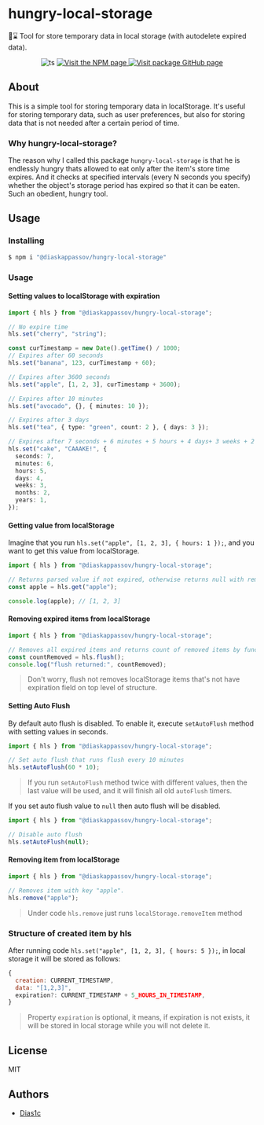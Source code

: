 # hungry-local-storage

💾⌛ Tool for store temporary data in local storage (with autodelete expired data).

<p align="center">
  <img alt="ts" src="https://badgen.net/badge/-/TypeScript?icon=typescript&label&labelColor=blue&color=555555">
  <a href="https://www.npmjs.com/package/@diaskappassov/hungry-local-storage">
    <img alt="Visit the NPM page" src="https://img.shields.io/npm/v/@diaskappassov/hungry-local-storage"/>
  </a>
  <a href="https://github.com/Dias1c/hungry-local-storage/">
    <img alt="Visit package GitHub page" src="https://img.shields.io/github/stars/Dias1c/hungry-local-storage?style=social&label=GitHub&maxAge=2592000"/>
  </a>
</p>

## About

This is a simple tool for storing temporary data in localStorage. It's useful for storing temporary data, such as user preferences, but also for storing data that is not needed after a certain period of time.

### Why hungry-local-storage?

The reason why I called this package `hungry-local-storage` is that he is endlessly hungry thats allowed to eat only after the item's store time expires. And it checks at specified intervals (every N seconds you specify) whether the object's storage period has expired so that it can be eaten. Such an obedient, hungry tool.

## Usage

### Installing

```sh
$ npm i "@diaskappassov/hungry-local-storage"
```

### Usage

#### Setting values to localStorage with expiration

```ts
import { hls } from "@diaskappassov/hungry-local-storage";

// No expire time
hls.set("cherry", "string");

const curTimestamp = new Date().getTime() / 1000;
// Expires after 60 seconds
hls.set("banana", 123, curTimestamp + 60);

// Expires after 3600 seconds
hls.set("apple", [1, 2, 3], curTimestamp + 3600);

// Expires after 10 minutes
hls.set("avocado", {}, { minutes: 10 });

// Expires after 3 days
hls.set("tea", { type: "green", count: 2 }, { days: 3 });

// Expires after 7 seconds + 6 minutes + 5 hours + 4 days+ 3 weeks + 2 months + 1 year
hls.set("cake", "CAAAKE!", {
  seconds: 7,
  minutes: 6,
  hours: 5,
  days: 4,
  weeks: 3,
  months: 2,
  years: 1,
});
```

#### Getting value from localStorage

Imagine that you run `hls.set("apple", [1, 2, 3], { hours: 1 });`, and you want to get this value from localStorage.

```ts
import { hls } from "@diaskappassov/hungry-local-storage";

// Returns parsed value if not expired, otherwise returns null with removing expired item from localStorage
const apple = hls.get("apple");

console.log(apple); // [1, 2, 3]
```

#### Removing expired items from localStorage

```ts
import { hls } from "@diaskappassov/hungry-local-storage";

// Removes all expired items and returns count of removed items by function flush
const countRemoved = hls.flush();
console.log("flush returned:", countRemoved);
```

> Don't worry, flush not removes localStorage items that's not have expiration field on top level of structure.

#### Setting Auto Flush

By default auto flush is disabled. To enable it, execute `setAutoFlush` method with setting values in seconds.

```ts
import { hls } from "@diaskappassov/hungry-local-storage";

// Set auto flush that runs flush every 10 minutes
hls.setAutoFlush(60 * 10);
```

> If you run `setAutoFlush` method twice with different values, then the last value will be used, and it will finish all old `autoFlush` timers.

If you set auto flush value to `null` then auto flush will be disabled.

```ts
import { hls } from "@diaskappassov/hungry-local-storage";

// Disable auto flush
hls.setAutoFlush(null);
```

#### Removing item from localStorage

```ts
import { hls } from "@diaskappassov/hungry-local-storage";

// Removes item with key "apple".
hls.remove("apple");
```

> Under code `hls.remove` just runs `localStorage.removeItem` method

### Structure of created item by hls

After running code `hls.set("apple", [1, 2, 3], { hours: 5 });`, in local storage it will be stored as follows:

```js
{
  creation: CURRENT_TIMESTAMP,
  data: "[1,2,3]",
  expiration?: CURRENT_TIMESTAMP + 5_HOURS_IN_TIMESTAMP,
}
```

> Property `expiration` is optional, it means, if expiration is not exists, it will be stored in local storage while you will not delete it.

## License

MIT

## Authors

- [Dias1c](https://github.com/Dias1c)
